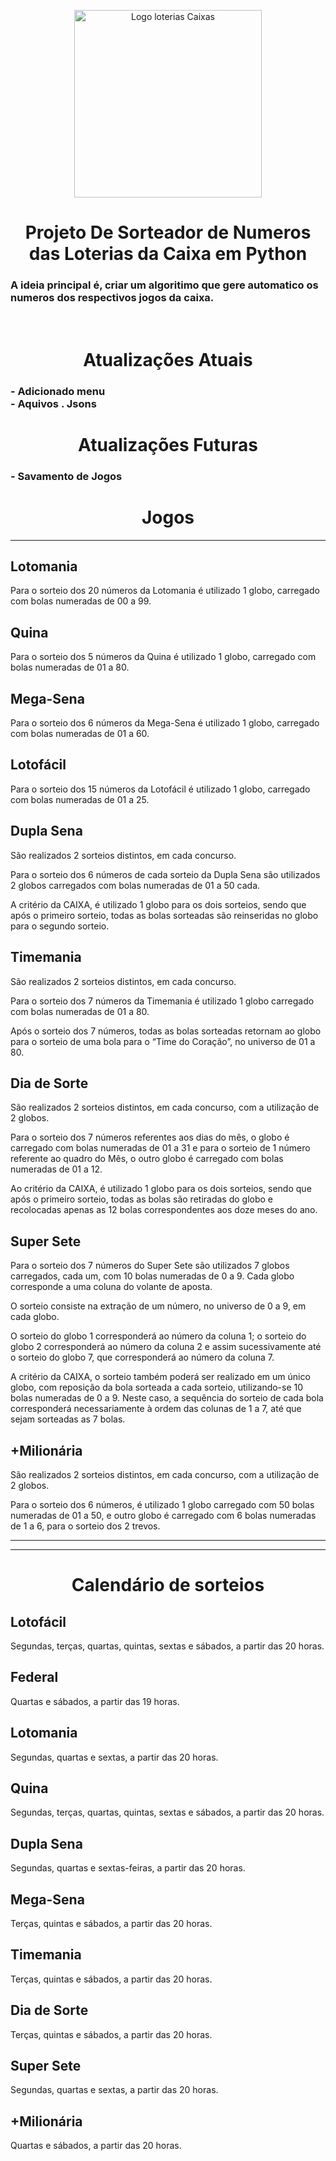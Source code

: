 <div>
<p align='center'>
<img  src="https://logodownload.org/wp-content/uploads/2020/01/loterias-caixa-logo-0.png" alt="Logo loterias Caixas" width="300" height="300">
</div>
<p> <h1 align='center'><strong> Projeto De Sorteador de Numeros das Loterias da Caixa em Python</strong></h1>

<h3>A ideia principal é, criar um algoritimo que gere automatico os numeros dos respectivos jogos da caixa. </h3></p><br>
<p> <h1 align='center'><strong> Atualizações Atuais   </strong></h1></p>

<p> <h3> - Adicionado menu <br>
- Aquivos . Jsons <br>
</h3></p>
<p> <h1 align='center'><strong> Atualizações Futuras  </strong></h1></p>
<p><h3>- Savamento de Jogos <br>

</h3></p>

<p> <h1 align='center'><strong> Jogos   </strong></h1></p>

---

## **Lotomania**
Para o sorteio dos 20 números da Lotomania é utilizado 1 globo, carregado com bolas numeradas de 00 a 99.



## **Quina**
Para o sorteio dos 5 números da Quina é utilizado 1 globo, carregado com bolas numeradas de 01 a 80.



## **Mega-Sena**
Para o sorteio dos 6 números da Mega-Sena é utilizado 1 globo, carregado com bolas numeradas de 01 a 60.



## **Lotofácil**
Para o sorteio dos 15 números da Lotofácil é utilizado 1 globo, carregado com bolas numeradas de 01 a 25.



## **Dupla Sena**
São realizados 2 sorteios distintos, em cada concurso.

Para o sorteio dos 6 números de cada sorteio da Dupla Sena são utilizados 2 globos carregados com bolas numeradas de 01 a 50 cada.

A critério da CAIXA, é utilizado 1 globo para os dois sorteios, sendo que após o primeiro sorteio, todas as bolas sorteadas são reinseridas no globo para o segundo sorteio.



## **Timemania**
São realizados 2 sorteios distintos, em cada concurso.

Para o sorteio dos 7 números da Timemania é utilizado 1 globo carregado com bolas numeradas de 01 a 80.

Após o sorteio dos 7 números, todas as bolas sorteadas retornam ao globo para o sorteio de uma bola para o “Time do Coração”, no universo de 01 a 80.



## **Dia de Sorte**
São realizados 2 sorteios distintos, em cada concurso, com a utilização de 2 globos.

Para o sorteio dos 7 números referentes aos dias do mês, o globo é carregado com bolas numeradas de 01 a 31 e para o sorteio de 1 número referente ao quadro do Mês, o outro globo é carregado com bolas numeradas de 01 a 12.

Ao critério da CAIXA, é utilizado 1 globo para os dois sorteios, sendo que após o primeiro sorteio, todas as bolas são retiradas do globo e recolocadas apenas as 12 bolas correspondentes aos doze meses do ano.



## **Super Sete**
Para o sorteio dos 7 números do Super Sete são utilizados 7 globos carregados, cada um, com 10 bolas numeradas de 0 a 9. Cada globo corresponde a uma coluna do volante de aposta.

O sorteio consiste na extração de um número, no universo de 0 a 9, em cada globo.

O sorteio do globo 1 corresponderá ao número da coluna 1; o sorteio do globo 2 corresponderá ao número da coluna 2 e assim sucessivamente até o sorteio do globo 7, que corresponderá ao número da coluna 7.

A critério da CAIXA, o sorteio também poderá ser realizado em um único globo, com reposição da bola sorteada a cada sorteio, utilizando-se 10 bolas numeradas de 0 a 9. Neste caso, a sequência do sorteio de cada bola corresponderá necessariamente à ordem das colunas de 1 a 7, até que sejam sorteadas as 7 bolas.



## **+Milionária**
São realizados 2 sorteios distintos, em cada concurso, com a utilização de 2 globos.

Para o sorteio dos 6 números, é utilizado 1 globo carregado com 50 bolas numeradas de 01 a 50, e outro globo é carregado com 6 bolas numeradas de 1 a 6, para o sorteio dos 2 trevos.

-----
-----

<p><h1 align = 'center'> Calendário de sorteios </h1></p>

## Lotofácil
Segundas, terças, quartas, quintas, sextas e sábados, a partir das 20 horas.


## Federal
Quartas e sábados, a partir das 19 horas.


## Lotomania
Segundas, quartas e sextas, a partir das 20 horas.


## Quina
Segundas, terças, quartas, quintas, sextas e sábados, a partir das 20 horas.


## Dupla Sena
Segundas, quartas e sextas-feiras, a partir das 20 horas.


## Mega-Sena
Terças, quintas e sábados, a partir das 20 horas.


## Timemania
Terças, quintas e sábados, a partir das 20 horas.


## Dia de Sorte
Terças, quintas e sábados, a partir das 20 horas.


## Super Sete
Segundas, quartas e sextas, a partir das 20 horas.


## +Milionária
Quartas e sábados, a partir das 20 horas.
